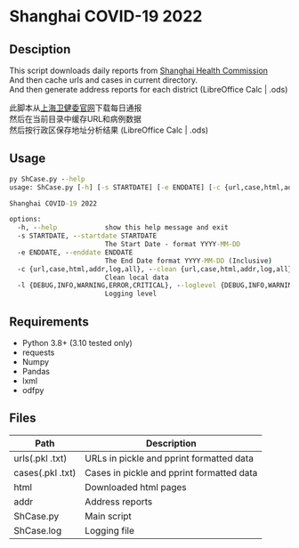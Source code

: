 # Shanghai COVID-19 2022

## Desciption
This script downloads daily reports from [Shanghai Health Commission](https://wsjkw.sh.gov.cn/xwfb/index.html)  
And then cache urls and cases in current directory.  
And then generate address reports for each district (LibreOffice Calc | .ods)  

此脚本从[上海卫健委官网](https://wsjkw.sh.gov.cn/xwfb/index.html)下载每日通报  
然后在当前目录中缓存URL和病例数据  
然后按行政区保存地址分析结果 (LibreOffice Calc | .ods)  


## Usage
```cmd
py ShCase.py --help
usage: ShCase.py [-h] [-s STARTDATE] [-e ENDDATE] [-c {url,case,html,addr,log,all}] [-l {DEBUG,INFO,WARNING,ERROR,CRITICAL}]

Shanghai COVID-19 2022

options:
  -h, --help            show this help message and exit
  -s STARTDATE, --startdate STARTDATE
                        The Start Date - format YYYY-MM-DD
  -e ENDDATE, --enddate ENDDATE
                        The End Date format YYYY-MM-DD (Inclusive)
  -c {url,case,html,addr,log,all}, --clean {url,case,html,addr,log,all}
                        Clean local data
  -l {DEBUG,INFO,WARNING,ERROR,CRITICAL}, --loglevel {DEBUG,INFO,WARNING,ERROR,CRITICAL}
                        Logging level
```


## Requirements
* Python 3.8+ (3.10 tested only)
* requests
* Numpy
* Pandas
* lxml
* odfpy


## Files

| Path             | Description                               |
|------------------|-------------------------------------------|
| urls(.pkl .txt)  | URLs in pickle and pprint formatted data  |
| cases(.pkl .txt) | Cases in pickle and pprint formatted data |
| html             | Downloaded html pages                     |
| addr             | Address reports                           |
| ShCase.py        | Main script                               |
| ShCase.log       | Logging file                              |
